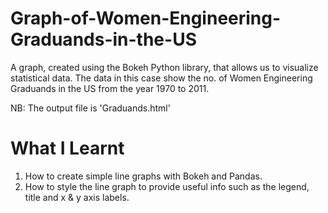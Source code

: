 # Graph-of-Women-Engineering-Graduands-in-the-US
A graph, created using the Bokeh Python library, that allows us to visualize statistical data. The data in this case show the no. of Women Engineering Graduands in the US from the year 1970 to 2011.

NB: The output file is 'Graduands.html'

# What I Learnt 
1. How to create simple line graphs with Bokeh and Pandas.
2. How to style the line graph to provide useful info such as the legend, title and x & y axis labels. 
